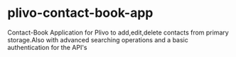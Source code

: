 # plivo-contact-book-app

Contact-Book Application for Plivo to add,edit,delete contacts from primary storage.Also with advanced searching operations and a basic authentication for the API's

